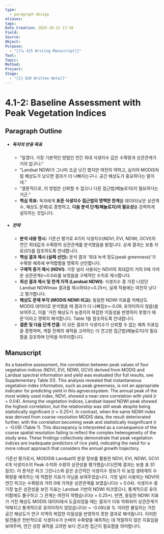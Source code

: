 ```yaml
---
type:
  - paragraph design
aliases:
tags:
Date_Creation: 2025-10-13 17:18
Field:
Source:
Object:
Purpose:
  - "[[🔍 415 Writing Manuscript]]"
Tool:
Topic:
Method:
Project:
Stage:
  - "[[📝 930 Written Note]]"
---
```

# 4.1-2: Baseline Assessment with Peak Vegetation Indices

## Paragraph Outline
- ##### 독자의 반응 목표
    - "알겠다. 가장 기본적인 방법인 연간 최대 식생지수 값은 수확량과 상관관계가 거의 없구나."
    - "Landsat NDWI가 그나마 조금 낫긴 했지만 여전히 약하고, 심지어 MODIS처럼 해상도가 낮으면 결과가 더 나빠지는구나. 공간 해상도가 중요하다는 말이네."
    - "결론적으로, 이 방법은 신뢰할 수 없으니 다른 접근법(페놀로지)이 필요하다는 거군."
    - **핵심 목표:** 독자에게 **표준 식생지수 접근법의 명백한 한계**를 데이터(낮은 상관계수, 해상도 문제)로 증명하고, **다음 분석 단계(페놀로지)의 필요성**을 강력하게 설득하는 것입니다.
- ##### 전략
    - **분석 내용 명시:** 기준선 평가로 4가지 식생지수(NDVI, EVI, NDWI, GCVI)의 연간 최대값과 수확량의 상관관계를 분석했음을 밝힙니다. 상세 결과는 보충 자료(S1)를 참조하도록 안내합니다.
    - **핵심 결과 제시 (실패 선언):** 분석 결과 '최대 녹색 정도(peak greenness)'가 수확량 예측에 부적합함을 명확히 선언합니다.
    - **구체적 증거 제시 (NDVI):** 가장 널리 사용되는 NDVI의 최대값이 거의 0에 가까운 상관관계(r=0.04)를 보였음을 구체적인 수치로 제시합니다.
    - **최선 결과 제시 및 한계 지적 (Landsat NDWI):** 식생지수 중 가장 나았던 Landsat NDWImax 결과를 제시하되(r=0.25*), 실제 적용에는 여전히 낮다고 평가합니다.
    - **해상도 문제 부각 (MODIS NDWI 비교):** 동일한 NDWI 지표를 저해상도 MODIS 데이터로 분석했을 때 결과가 더 나빠짐(r=-0.09, 유의미하지 않음)을 보여주고, 이를 '거친 해상도가 농경지의 복잡한 이질성을 반영하지 못했기 때문'이라고 명확히 해석합니다. Table 1을 참조하도록 안내합니다.
    - **결론 및 다음 단계 연결:** 이 모든 결과가 식생지수가 신뢰할 수 없는 예측 지표임을 증명하며, 계절 전체의 궤적을 고려하는 더 견고한 접근법(페놀로지)이 필요함을 강조하며 단락을 마무리합니다.

## Manuscript

As a baseline assessment, the correlation between peak values of four vegetation indices (NDVI, EVI, NDWI, GCVI) derived from MODIS and Landsat spectral information and yield was evaluated (for full results, see Supplementary Table S1). This analysis revealed that instantaneous vegetation index information, such as peak greenness, is not an appropriate indicator for predicting yield in this agroecosystem. The annual peak of the most widely used index, NDVI, showed a near-zero correlation with yield (r = 0.04). Among the vegetation indices, Landsat-based NDWI peak showed the highest correlation, but the relationship was still weak despite being statistically significant (r = 0.25*). In contrast, when the same NDWI index was derived from coarse-resolution MODIS data, the result deteriorated further, with the correlation becoming weak and statistically insignificant (r = -0.09) (Table 1). This discrepancy is interpreted as a consequence of the coarse spatial resolution failing to reflect the complex heterogeneity of the study area. These findings collectively demonstrate that peak vegetation indices are inadequate predictors of rice yield, indicating the need for a more robust approach that considers the annual growth trajectory.

기준선 평가로서, MODIS와 Landsat의 분광 정보를 활용한 NDVI, EVI, NDWI, GCVI 4개 식생지수의 Peak 수치와 수량의 상관성을 평가했습니다(전체 결과는 보충 표 S1 참조). 이 분석은 피크 그린니스와 같은 순간적인 식생지수 정보가 이 농업 생태계의 수확량을 예측하는 데 적합한 지표가 아님을 보여주었습니다. 가장 널리 사용되는 NDVI의 연간 피크는 수확량과 거의 0에 가까운 상관관계를 보였습니다(r = 0.04). 식생지수 중 가장 높은 상관성을 보인 지표는 Landsat 기반의 NDWI 피크였으나, 통계적으로 유의미함에도 불구하고 그 관계는 여전히 약했습니다(r = 0.25*). 반면, 동일한 NDWI 지표가 거친 해상도 MODIS 데이터에서 도출되었을 때는 결과가 더욱 악화되어 상관관계가 약해지고 통계적으로 유의미하지 않았습니다(r = -0.09)(표 1). 이러한 불일치는 거친 공간 해상도가 연구 지역의 복잡한 이질성을 반영하지 못한 결과로 해석됩니다. 이러한 발견들은 전반적으로 식생지수가 논벼의 수확량을 예측하는 데 적절하지 않은 지표임을 보여주며, 연간 성장 궤적을 고려한 보다 견고한 접근이 필요함을 의미합니다.